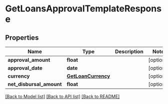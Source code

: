 # GetLoansApprovalTemplateResponse

## Properties
Name | Type | Description | Notes
------------ | ------------- | ------------- | -------------
**approval_amount** | **float** |  | [optional] 
**approval_date** | **date** |  | [optional] 
**currency** | [**GetLoanCurrency**](GetLoanCurrency.md) |  | [optional] 
**net_disbursal_amount** | **float** |  | [optional] 

[[Back to Model list]](../README.md#documentation-for-models) [[Back to API list]](../README.md#documentation-for-api-endpoints) [[Back to README]](../README.md)

